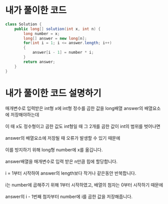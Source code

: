# 내가 풀이한 코드

```java
class Solution {
    public long[] solution(int x, int n) {
        long number = x;
        long[] answer = new long[n];
        for(int i = 1; i <= answer.length; i++)
        {
            answer[i - 1] = number * i;
        }
        return answer;
    }
}
```

# 내가 풀이한 코드 설명하기

매개변수로 입력받은 int형 x에 int형 정수를 곱한 값을 long배열 answer의 배열요소에 저장해야하는데<br><br>
이 때 x도 정수형이고 곱한 값도 int형일 때 그 2개를 곱한 값이 int의 범위를 벗어나면<br><br>
answer의 배열요소에 저장될 때 오류가 발생할 수 있기 때문에<br><br>
이를 방지하기 위해 long형 number에 x를 옮깁니다.<br><br>
answer배열을 매개변수로 입력 받은 n만큼 힙에 할당합니다.<br><br>
i = 1부터 시작하여 answer의 length보다 작거나 같은동안 반복합니다.<br><br>
i는 number에 곱해주기 위해 1부터 시작하였고, 배열의 첨자는 0부터 시작하기 때문에<br><br>
answer의 i - 1번째 첨자부터 number에 i를 곱한 값을 저장해줍니다.
